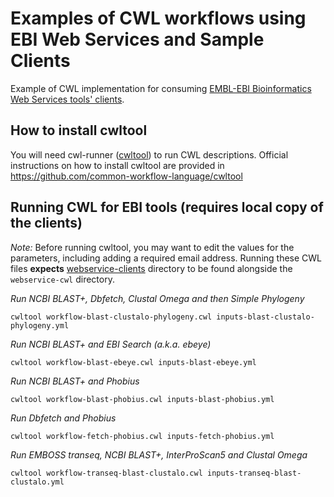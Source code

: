 # Examples of CWL workflows using EBI Web Services and Sample Clients
Example of CWL implementation for consuming 
[EMBL-EBI Bioinformatics Web Services tools' clients](https://github.com/ebi-wp/webservice-clients).

## How to install cwltool
You will need cwl-runner ([cwltool](https://github.com/common-workflow-language/cwltool)) to run CWL descriptions. 
Official instructions on how to install cwltool are provided in https://github.com/common-workflow-language/cwltool

## Running CWL for EBI tools (requires local copy of the clients)

*Note:* Before running cwltool, you may want to edit the values for the parameters, including adding a required email address.
Running these CWL files **expects** [webservice-clients](https://github.com/ebi-wp/webservice-clients) directory to be
found alongside the `webservice-cwl` directory.

*Run NCBI BLAST+, Dbfetch, Clustal Omega and then Simple Phylogeny*
```
cwltool workflow-blast-clustalo-phylogeny.cwl inputs-blast-clustalo-phylogeny.yml
```

*Run NCBI BLAST+ and EBI Search (a.k.a. ebeye)*
```
cwltool workflow-blast-ebeye.cwl inputs-blast-ebeye.yml
```

*Run NCBI BLAST+ and Phobius*
```
cwltool workflow-blast-phobius.cwl inputs-blast-phobius.yml
```

*Run Dbfetch and Phobius*
```
cwltool workflow-fetch-phobius.cwl inputs-fetch-phobius.yml
```

*Run EMBOSS transeq, NCBI BLAST+, InterProScan5 and Clustal Omega*
```
cwltool workflow-transeq-blast-clustalo.cwl inputs-transeq-blast-clustalo.yml
```
